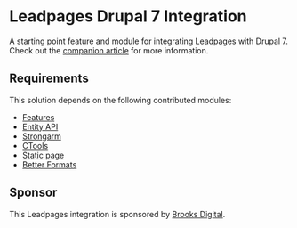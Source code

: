 Leadpages Drupal 7 Integration
==============================

A starting point feature and module for integrating Leadpages with Drupal 7. Check out the [companion article](http://brooks.digital/resources/how-to-integrate-leadpages-with-drupal-7) for more information.

Requirements
------------

This solution depends on the following contributed modules:

* [Features](https://www.drupal.org/project/features)
* [Entity API](https://www.drupal.org/project/entity)
* [Strongarm](https://www.drupal.org/project/strongarm)
* [CTools](https://www.drupal.org/project/ctools)
* [Static page](https://www.drupal.org/project/static_page)
* [Better Formats](https://www.drupal.org/project/better_formats)

Sponsor
-------

This Leadpages integration is sponsored by [Brooks Digital](http://brooks.digital).